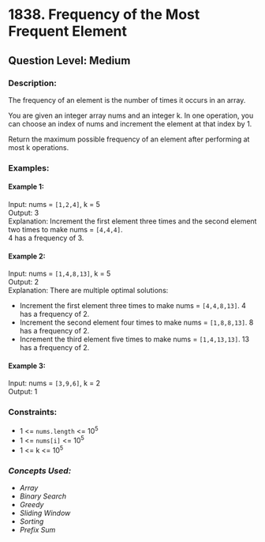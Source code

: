 # 1838. Frequency of the Most Frequent Element
## Question Level: Medium
### Description:
The frequency of an element is the number of times it occurs in an array.

You are given an integer array nums and an integer k. In one operation, you can choose an index of nums and increment the element at that index by 1.

Return the maximum possible frequency of an element after performing at most k operations.

### Examples:
#### Example 1:

Input: nums = `[1,2,4]`, k = 5   
Output: 3   
Explanation: Increment the first element three times and the second element two times to make nums = `[4,4,4]`.   
4 has a frequency of 3.
#### Example 2:

Input: nums = `[1,4,8,13]`, k = 5   
Output: 2  
Explanation: There are multiple optimal solutions:   
- Increment the first element three times to make nums = `[4,4,8,13]`. 4 has a frequency of 2.
- Increment the second element four times to make nums = `[1,8,8,13]`. 8 has a frequency of 2.
- Increment the third element five times to make nums = `[1,4,13,13]`. 13 has a frequency of 2.
#### Example 3:

Input: nums = `[3,9,6]`, k = 2   
Output: 1   

### Constraints:

- 1 <= `nums.length` <= 10<sup>5</sup>
- 1 <= `nums[i]` <= 10<sup>5</sup>
- 1 <= k <= 10<sup>5</sup>

### <i>Concepts Used:
- Array
- Binary Search
- Greedy
- Sliding Window
- Sorting
- Prefix Sum </i>